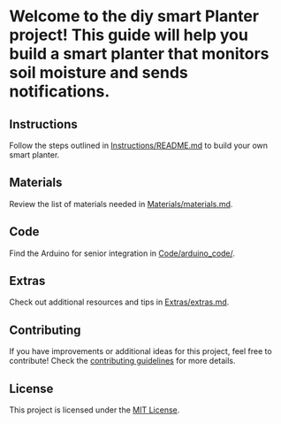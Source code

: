 # Welcome to the diy smart Planter project! This guide will help you build a smart  planter that monitors soil moisture and sends notifications.

## Instructions
Follow the steps outlined in [Instructions/README.md](Instructions/README.md) to build your own smart planter.

## Materials
Review the list of materials needed in [Materials/materials.md](Materials/materials.md).
 
## Code 
Find the Arduino for senior integration in [Code/arduino_code/](Code/arduino_code/).

## Extras
Check out additional resources and tips in [Extras/extras.md](Extras/extras.md).

## Contributing
If you have improvements or additional ideas for this project, feel free to contribute! Check the [contributing guidelines](CONTRIBUTING.md)  for more details. 

## License
This project is licensed under the [MIT License](LICENSE).
